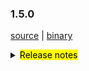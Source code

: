 ### 1.5.0 

 [source](https://github.com/seata/seata/archive/v1.5.0.zip) |
 [binary](https://github.com/seata/seata/releases/download/v1.5.0/seata-server-1.5.0.zip) 

<details>
  <summary><mark>Release notes</mark></summary>


  ### Seata 1.5.0 

Seata 1.5.0  发布。

Seata 是一款开源的分布式事务解决方案，提供高性能和简单易用的分布式事务服务。

此版本更新如下：

  ### feature：




  ### bugfix：
- [[#3686](https://github.com/seata/seata/pull/3686)] 修复Apollo集群配置项错误及NPE错误




  ### optimize： 

- [[#3678](https://github.com/seata/seata/pull/3678)] 补充遗漏的配置及新版本pr登记md文件
- [[#3654](https://github.com/seata/seata/pull/3654)] 修正拼写，applicationContex -> applicationContext
- [[#3687](https://github.com/seata/seata/pull/3687)] 修复某些场景下无法重试全局锁的问题
- [[#3689](https://github.com/seata/seata/pull/3689)] 修正script/server/config/file.properties中属性编写错误
- [[#3626](https://github.com/seata/seata/pull/3626)] 移除重复的change status代码


  ### test:




 非常感谢以下 contributors 的代码贡献。若有无意遗漏，请报告。

  - [slievrly](https://github.com/slievrly) 
  - [a364176773](https://github.com/a364176773) 
  - [drgnchan](https://github.com/drgnchan) 
  - [caohdgege](https://github.com/caohdgege)
  - [ruanun](https://github.com/ruanun)




同时，我们收到了社区反馈的很多有价值的issue和建议，非常感谢大家。

   #### Link

   - **Seata:** https://github.com/seata/seata  
   - **Seata-Samples:** https://github.com/seata/seata-samples   
   - **Release:** https://github.com/seata/seata/releases
   - **WebSite:** https://seata.io

</details>
